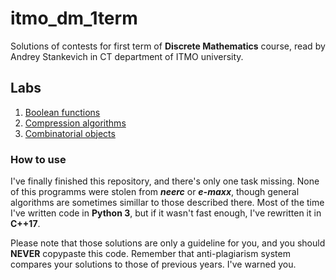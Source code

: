 # itmo_dm_1term
Solutions of contests for first term of **Discrete Mathematics** course, read by Andrey Stankevich in CT department of ITMO university. 

## Labs
1. [Boolean functions](/1/)
2. [Compression algorithms](/2/)
3. [Combinatorial objects](/3/)

### How to use
I've finally finished this repository, and there's only one task missing. None of this programms were stolen from __*neerc*__ or __*e-maxx*__, though general algorithms are sometimes simillar to those described there. Most of the time I've written code in **Python 3**, but if it wasn't fast enough, I've rewritten it in **C++17**. 

Please note that those solutions are only a guideline for you, and you should __NEVER__ copypaste this code. Remember that anti-plagiarism system compares your solutions to those of previous years. I've warned you.
